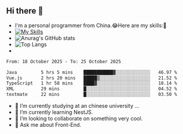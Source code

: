 ## Hi there 👋
- I'm a personal programmer from China.😂Here are my skills:🤔
- [![My Skills](https://skillicons.dev/icons?i=js,html,css,vue,typescript,java,golang)](https://skillicons.dev)
- ![Anurag's GitHub stats](https://github-readme-stats.vercel.app/api?username=FluffyChi-Xing&count_private=true&show_icons=true&theme=radical)
- ![Top Langs](https://github-readme-stats.vercel.app/api/top-langs/?username=FluffyChi-Xing)
- <!--START_SECTION:waka-->

```txt
From: 18 October 2025 - To: 25 October 2025

Java         5 hrs 5 mins    ███████████▓░░░░░░░░░░░░░   46.97 %
Vue.js       2 hrs 20 mins   █████▒░░░░░░░░░░░░░░░░░░░   21.52 %
TypeScript   1 hr 58 mins    ████▓░░░░░░░░░░░░░░░░░░░░   18.14 %
XML          29 mins         █░░░░░░░░░░░░░░░░░░░░░░░░   04.52 %
textmate     22 mins         █░░░░░░░░░░░░░░░░░░░░░░░░   03.50 %
```

<!--END_SECTION:waka-->
- 🔭 I’m currently studying at an chinese university ...
- 🌱 I’m currently learning NestJS.
- 👯 I’m looking to collaborate on something very cool.
- 💬 Ask me about Front-End.
